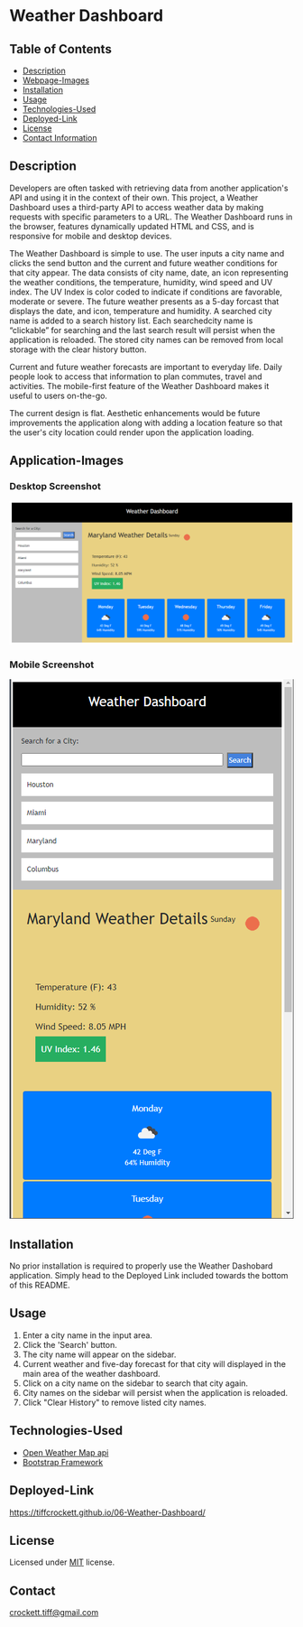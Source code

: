 # Weather Dashboard

## Table of Contents
* [Description](#description)
* [Webpage-Images](#webpage-images)
* [Installation](#installation)
* [Usage](#usage)
* [Technologies-Used](#technologies-used)
* [Deployed-Link](#deployed-link)
* [License](#license)
* [Contact Information](#contact)


## Description

Developers are often tasked with retrieving data from another application's API and using it in the context of their own. This project, a Weather Dashboard uses a third-party API to access weather data by making requests with specific parameters to a URL.  The Weather Dashboard runs in the browser, features dynamically updated HTML and CSS, and is responsive for mobile and desktop devices.

The Weather Dashboard is simple to use.  The user inputs a city name and clicks the send button and  the current and future weather conditions for that city appear.  The data consists of city name, date, an icon representing the weather conditions, the temperature, humidity, wind speed and UV index.  The UV Index is color coded to indicate if conditions are favorable, moderate or severe. The future weather presents as a 5-day forcast that displays the date, and icon, temperature and humidity.  A searched city name is added to a search history list.  Each  searchedcity name is “clickable” for searching  and the last search result will persist when the application is reloaded. The stored city names can be removed from local storage with the clear history button. 

Current and future weather forecasts are important to everyday life.  Daily people look to access that information to plan commutes, travel and activities.  The mobile-first feature of the Weather Dashboard makes it useful to users on-the-go.  

The current design is flat.  Aesthetic enhancements would be future improvements the application along with adding a location feature so that the user's city location could render upon the application loading.


## Application-Images

### Desktop Screenshot
![Screenshot of desktop webpage](https://github.com/tiffcrockett/06-Weather-Dashboard/blob/main/assets/images/Dashboard-desktop.png?)

### Mobile Screenshot
![Screenshot of mobile webpage](https://github.com/tiffcrockett/06-Weather-Dashboard/blob/main/assets/images/Dashboard-mobile.png?)

## Installation

No prior installation is required to properly use the Weather Dashobard application. Simply head to the Deployed Link included towards the bottom of this README.

## Usage

1. Enter a city name in the input area.
2. Click the 'Search' button.
3. The city name will appear on the sidebar. 
4. Current weather and five-day forecast for that city will displayed in the main area of the weather dashboard.
5. Click on a city name on the sidebar to search that city again.
6. City names on the sidebar will persist when the application is reloaded.
7. Click "Clear History" to remove listed city names. 

## Technologies-Used

* [Open Weather Map api](https://openweathermap.org/api)
* [Bootstrap Framework](https://getbootstrap.com/)

## Deployed-Link

https://tiffcrockett.github.io/06-Weather-Dashboard/

## License

Licensed under [MIT](https://choosealicense.com/licenses/mit/) license.  

## Contact

crockett.tiff@gmail.com
